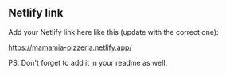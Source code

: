 ## Netlify link
Add your Netlify link here like this (update with the correct one):

https://mamamia-pizzeria.netlify.app/

PS. Don't forget to add it in your readme as well.
